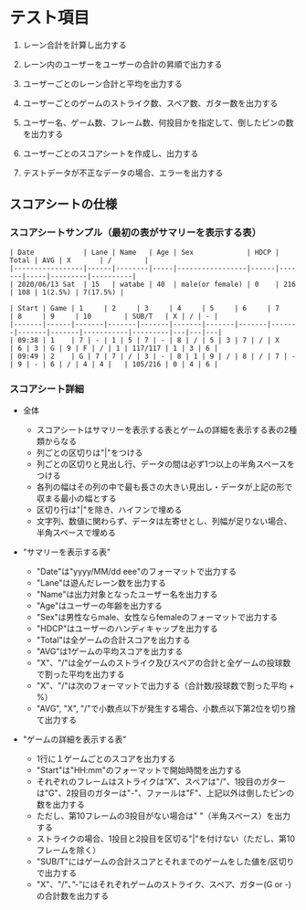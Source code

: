 # テスト項目

1. レーン合計を計算し出力する

2. レーン内のユーザーをユーザーの合計の昇順で出力する

3. ユーザーごとのレーン合計と平均を出力する

4. ユーザーごとのゲームのストライク数、スペア数、ガター数を出力する

5. ユーザー名、ゲーム数、フレーム数、何投目かを指定して、倒したピンの数を出力する

6. ユーザーごとのスコアシートを作成し、出力する

7. テストデータが不正なデータの場合、エラーを出力する


## スコアシートの仕様

### スコアシートサンプル（最初の表がサマリーを表示する表）
```
| Date            | Lane | Name   | Age | Sex             | HDCP | Total | AVG | X       | /        |
|-----------------|------|--------|-----|-----------------|------|-------|-----|---------|----------|
| 2020/06/13 Sat  | 15   | watabe | 40  | male(or female) | 0    | 216   | 108 | 1(2.5%) | 7(17.5%) |

| Start | Game | 1     | 2     | 3     | 4     | 5     | 6     | 7     | 8     | 9     | 10        | SUB/T   | X | / | - |
|-------|------|-------|-------|-------|-------|-------|-------|-------|-------|-------|-----------|---------|---|---|---|
| 09:38 | 1    | 7 | - | 1 | 5 | 7 | - | 8 | / | 5 | 3 | 7 | / | X     | 6 | 3 | G | 9 | F | / | 1 | 117/117 | 1 | 3 | 6 |
| 09:49 | 2    | G | 7 | 7 | / | 3 | - | 8 | 1 | 9 | / | 8 | / | 7 | - | 9 | - | 6 | / | 4 | 4 |   | 105/216 | 0 | 4 | 6 |

```

### スコアシート詳細

- 全体
  - スコアシートはサマリーを表示する表とゲームの詳細を表示する表の2種類からなる
  - 列ごとの区切りは"|"をつける
  - 列ごとの区切りと見出し行、データの間は必ず1つ以上の半角スペースをつける
  - 各列の幅はその列の中で最も長さの大きい見出し・データが上記の形で収まる最小の幅とする
  - 区切り行は"|"を除き、ハイフンで埋める
  - 文字列、数値に関わらず、データは左寄せとし、列幅が足りない場合、半角スペースで埋める

- "サマリーを表示する表"
  - "Date"は"yyyy/MM/dd eee"のフォーマットで出力する
  - "Lane"は遊んだレーン数を出力する
  - "Name"は出力対象となったユーザー名を出力する
  - "Age"はユーザーの年齢を出力する
  - "Sex"は男性ならmale、女性ならfemaleのフォーマットで出力する
  - "HDCP"はユーザーのハンディキャップを出力する
  - "Total"は全ゲームの合計スコアを出力する
  - "AVG"は1ゲームの平均スコアを出力する
  - "X"、"/"は全ゲームのストライク及びスペアの合計と全ゲームの投球数で割った平均を出力する
  - "X"、"/"は次のフォーマットで出力する（合計数/投球数で割った平均 + %）
  - "AVG", "X", "/"で小数点以下が発生する場合、小数点以下第2位を切り捨て出力する

- "ゲームの詳細を表示する表"
  - 1行に１ゲームごとのスコアを出力する
  - "Start"は"HH:mm"のフォーマットで開始時間を出力する
  - それぞれのフレームはストライクは”X”、スペアは"/"、1投目のガターは"G"、2投目のガターは"-"、ファールは"F"、上記以外は倒したピンの数を出力する
  - ただし、第10フレームの3投目がない場合は" "（半角スペース）を出力する
  - ストライクの場合、1投目と2投目を区切る"|"を付けない（ただし、第10フレームを除く）
  - "SUB/T"にはゲームの合計スコアとそれまでのゲームをした値を/区切りで出力する
  - "X"、"/"、”-”にはそれぞれゲームのストライク、スペア、ガター(G or -)の合計数を出力する

